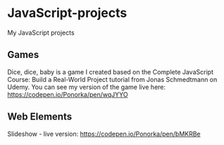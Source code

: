 # JavaScript-projects
My JavaScript projects

## Games
Dice, dice, baby is a game I created based on the Complete JavaScript Course: Build a Real-World Project tutorial from Jonas Schmedtmann on Udemy. 
You can see my version of the game live here: https://codepen.io/Ponorka/pen/wqJYYO


## Web Elements

Slideshow - live version: https://codepen.io/Ponorka/pen/bMKRBe
